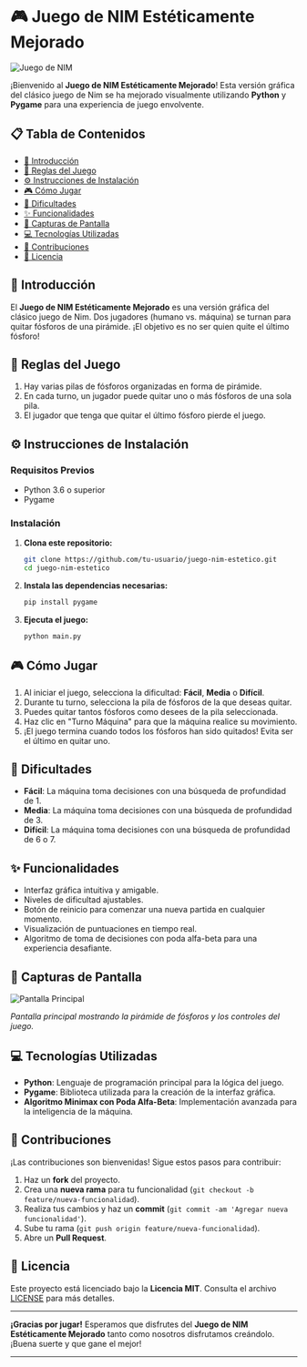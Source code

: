 # 🎮 **Juego de NIM Estéticamente Mejorado**

![Juego de NIM](https://i.postimg.cc/s1FnzRWv/Fosforos.png)

¡Bienvenido al **Juego de NIM Estéticamente Mejorado**! Esta versión gráfica del clásico juego de Nim se ha mejorado visualmente utilizando **Python** y **Pygame** para una experiencia de juego envolvente.

## 📋 **Tabla de Contenidos**
- [📝 Introducción](#-introducción)
- [📜 Reglas del Juego](#-reglas-del-juego)
- [⚙️ Instrucciones de Instalación](#-instrucciones-de-instalación)
- [🎮 Cómo Jugar](#-cómo-jugar)
- [🧩 Dificultades](#-dificultades)
- [✨ Funcionalidades](#-funcionalidades)
- [📸 Capturas de Pantalla](#-capturas-de-pantalla)
- [💻 Tecnologías Utilizadas](#-tecnologías-utilizadas)
- [🤝 Contribuciones](#-contribuciones)
- [📄 Licencia](#-licencia)

## 📝 **Introducción**

El **Juego de NIM Estéticamente Mejorado** es una versión gráfica del clásico juego de Nim. Dos jugadores (humano vs. máquina) se turnan para quitar fósforos de una pirámide. ¡El objetivo es no ser quien quite el último fósforo!

## 📜 **Reglas del Juego**

1. Hay varias pilas de fósforos organizadas en forma de pirámide.
2. En cada turno, un jugador puede quitar uno o más fósforos de una sola pila.
3. El jugador que tenga que quitar el último fósforo pierde el juego.

## ⚙️ **Instrucciones de Instalación**

### **Requisitos Previos**

- Python 3.6 o superior
- Pygame

### **Instalación**

1. **Clona este repositorio:**

    ```bash
    git clone https://github.com/tu-usuario/juego-nim-estetico.git
    cd juego-nim-estetico
    ```

2. **Instala las dependencias necesarias:**

    ```bash
    pip install pygame
    ```

3. **Ejecuta el juego:**

    ```bash
    python main.py
    ```

## 🎮 **Cómo Jugar**

1. Al iniciar el juego, selecciona la dificultad: **Fácil**, **Media** o **Difícil**.
2. Durante tu turno, selecciona la pila de fósforos de la que deseas quitar.
3. Puedes quitar tantos fósforos como desees de la pila seleccionada.
4. Haz clic en "Turno Máquina" para que la máquina realice su movimiento.
5. ¡El juego termina cuando todos los fósforos han sido quitados! Evita ser el último en quitar uno.

## 🧩 **Dificultades**

- **Fácil**: La máquina toma decisiones con una búsqueda de profundidad de 1.
- **Media**: La máquina toma decisiones con una búsqueda de profundidad de 3.
- **Difícil**: La máquina toma decisiones con una búsqueda de profundidad de 6 o 7.

## ✨ **Funcionalidades**

- Interfaz gráfica intuitiva y amigable.
- Niveles de dificultad ajustables.
- Botón de reinicio para comenzar una nueva partida en cualquier momento.
- Visualización de puntuaciones en tiempo real.
- Algoritmo de toma de decisiones con poda alfa-beta para una experiencia desafiante.

## 📸 **Capturas de Pantalla**

![Pantalla Principal](https://i.postimg.cc/T1jdjTT6/Tablero.png)

*Pantalla principal mostrando la pirámide de fósforos y los controles del juego.*

## 💻 **Tecnologías Utilizadas**

- **Python**: Lenguaje de programación principal para la lógica del juego.
- **Pygame**: Biblioteca utilizada para la creación de la interfaz gráfica.
- **Algoritmo Minimax con Poda Alfa-Beta**: Implementación avanzada para la inteligencia de la máquina.

## 🤝 **Contribuciones**

¡Las contribuciones son bienvenidas! Sigue estos pasos para contribuir:

1. Haz un **fork** del proyecto.
2. Crea una **nueva rama** para tu funcionalidad (`git checkout -b feature/nueva-funcionalidad`).
3. Realiza tus cambios y haz un **commit** (`git commit -am 'Agregar nueva funcionalidad'`).
4. Sube tu rama (`git push origin feature/nueva-funcionalidad`).
5. Abre un **Pull Request**.

## 📄 **Licencia**

Este proyecto está licenciado bajo la **Licencia MIT**. Consulta el archivo [LICENSE](LICENSE) para más detalles.

---

**¡Gracias por jugar!** Esperamos que disfrutes del **Juego de NIM Estéticamente Mejorado** tanto como nosotros disfrutamos creándolo. ¡Buena suerte y que gane el mejor!

---
